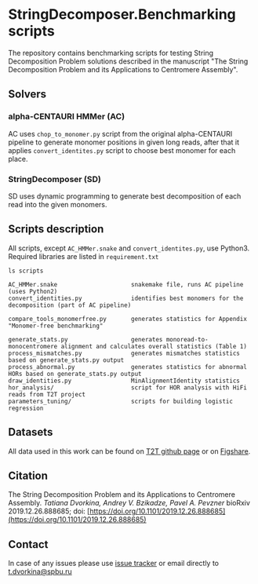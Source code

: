 # StringDecomposer.Benchmarking scripts

The repository contains benchmarking scripts for testing String Decomposition Problem solutions described in the manuscript "The String Decomposition Problem and its Applications to Centromere Assembly".


## Solvers

### alpha-CENTAURI HMMer (AC)

AC uses `chop_to_monomer.py` script from the original alpha-CENTAURI pipeline to generate monomer positions in given long reads, after that it applies `convert_identites.py` script to choose best monomer for each place. 

### StringDecomposer (SD)

SD uses dynamic programming to generate best decomposition of each read into the given monomers. 


## Scripts description

All scripts, except `AC_HMMer.snake` and `convert_identites.py`, use Python3. Required libraries are listed in `requirement.txt`
	
	ls scripts
	
	AC_HMMer.snake                     snakemake file, runs AC pipeline (uses Python2)
	convert_identities.py              identifies best monomers for the decomposition (part of AC pipeline)

	compare_tools_monomerfree.py       generates statistics for Appendix "Monomer-free benchmarking"

	generate_stats.py                  generates monoread-to-monocentromere alignment and calculates overall statistics (Table 1)
	process_mismatches.py              generates mismatches statistics based on generate_stats.py output
	process_abnormal.py                generates statistics for abnormal HORs based on generate_stats.py output
	draw_identities.py                 MinAlignmentIdentity statistics
	hor_analysis/					   script for HOR analysis with HiFi reads from T2T project
	parameters_tuning/				   scripts for building logistic regression

## Datasets

All data used in this work can be found on [T2T github page](https://github.com/nanopore-wgs-consortium/chm13) or on [Figshare](https://figshare.com/s/076674f298ce7d67701b).


## Citation

The String Decomposition Problem and its Applications to Centromere Assembly. *Tatiana Dvorkina, Andrey V. Bzikadze, Pavel A. Pevzner* bioRxiv 2019.12.26.888685; doi: [https://doi.org/10.1101/2019.12.26.888685](https://doi.org/10.1101/2019.12.26.888685)

## Contact

In case of any issues please use [issue tracker](https://github.com/ablab/stringdecomposer/issues) or email directly to [t.dvorkina@spbu.ru](mailto:t.dvorkina@spbu.ru)


